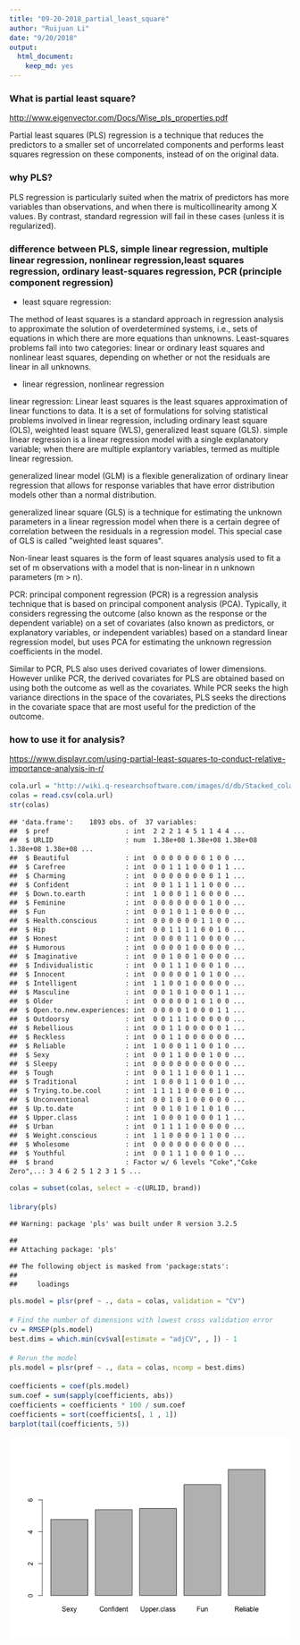 ```yaml
---
title: "09-20-2018_partial_least_square"
author: "Ruijuan Li"
date: "9/20/2018"
output: 
  html_document: 
    keep_md: yes
---
```


### What is partial least square? 

http://www.eigenvector.com/Docs/Wise_pls_properties.pdf 

Partial least squares (PLS) regression is a technique that reduces the predictors to a smaller set of uncorrelated components and performs least squares regression on these components, instead of on the original data. 

### why PLS? 

PLS regression is particularly suited when the matrix of predictors has more variables than observations, and when there is multicollinearity among X values. By contrast, standard regression will fail in these cases (unless it is regularized).

### difference between PLS, simple linear regression, multiple linear regression, nonlinear regression,least squares regression, ordinary least-squares regression, PCR (principle component regression)  

* least square regression: 

The method of least squares is a standard approach in regression analysis to approximate the solution of overdetermined systems, i.e., sets of equations in which there are more equations than unknowns. Least-squares problems fall into two categories: linear or ordinary least squares and nonlinear least squares, depending on whether or not the residuals are linear in all unknowns. 

* linear regression, nonlinear regression

linear regression: Linear least squares is the least squares approximation of linear functions to data. It is a set of formulations for solving statistical problems involved in linear regression, including ordinary least square (OLS), weighted least square (WLS), generalized least square (GLS). simple linear regression is a linear regression model with a single explanatory variable; when there are multiple explantory variables, termed as multiple linear regression. 

generalized linear model (GLM) is a flexible generalization of ordinary linear regression that allows for response variables that have error distribution models other than a normal distribution. 

generalized linear square (GLS) is a technique for estimating the unknown parameters in a linear regression model when there is a certain degree of correlation between the residuals in a regression model. This special case of GLS is called "weighted least squares". 

Non-linear least squares is the form of least squares analysis used to fit a set of m observations with a model that is non-linear in n unknown parameters (m > n). 

PCR: principal component regression (PCR) is a regression analysis technique that is based on principal component analysis (PCA). Typically, it considers regressing the outcome (also known as the response or the dependent variable) on a set of covariates (also known as predictors, or explanatory variables, or independent variables) based on a standard linear regression model, but uses PCA for estimating the unknown regression coefficients in the model. 

Similar to PCR, PLS also uses derived covariates of lower dimensions. However unlike PCR, the derived covariates for PLS are obtained based on using both the outcome as well as the covariates. While PCR seeks the high variance directions in the space of the covariates, PLS seeks the directions in the covariate space that are most useful for the prediction of the outcome.

### how to use it for analysis? 

https://www.displayr.com/using-partial-least-squares-to-conduct-relative-importance-analysis-in-r/

```r
cola.url = "http://wiki.q-researchsoftware.com/images/d/db/Stacked_colas.csv"
colas = read.csv(cola.url)
str(colas)
```

```
## 'data.frame':	1893 obs. of  37 variables:
##  $ pref                   : int  2 2 2 1 4 5 1 1 4 4 ...
##  $ URLID                  : num  1.38e+08 1.38e+08 1.38e+08 1.38e+08 1.38e+08 ...
##  $ Beautiful              : int  0 0 0 0 0 0 0 1 0 0 ...
##  $ Carefree               : int  0 0 1 1 1 0 0 0 1 1 ...
##  $ Charming               : int  0 0 0 0 0 0 0 0 1 1 ...
##  $ Confident              : int  0 0 1 1 1 1 1 0 0 0 ...
##  $ Down.to.earth          : int  1 0 0 0 1 1 0 0 0 0 ...
##  $ Feminine               : int  0 0 0 0 0 0 0 1 0 0 ...
##  $ Fun                    : int  0 0 1 0 1 1 0 0 0 0 ...
##  $ Health.conscious       : int  0 0 0 0 0 0 1 1 0 0 ...
##  $ Hip                    : int  0 0 1 1 1 1 0 0 1 0 ...
##  $ Honest                 : int  0 0 0 0 1 1 0 0 0 0 ...
##  $ Humorous               : int  0 0 0 0 1 0 0 0 0 0 ...
##  $ Imaginative            : int  0 0 1 0 0 1 0 0 0 0 ...
##  $ Individualistic        : int  0 0 1 1 1 0 0 0 1 0 ...
##  $ Innocent               : int  0 0 0 0 0 1 0 1 0 0 ...
##  $ Intelligent            : int  1 1 0 0 1 0 0 0 0 0 ...
##  $ Masculine              : int  0 0 1 0 1 0 0 0 1 1 ...
##  $ Older                  : int  0 0 0 0 0 1 0 1 0 0 ...
##  $ Open.to.new.experiences: int  0 0 0 0 1 0 0 0 1 1 ...
##  $ Outdoorsy              : int  0 0 1 1 1 0 0 0 0 0 ...
##  $ Rebellious             : int  0 0 1 1 0 0 0 0 0 1 ...
##  $ Reckless               : int  0 0 1 1 0 0 0 0 0 0 ...
##  $ Reliable               : int  1 0 0 0 1 1 0 0 1 0 ...
##  $ Sexy                   : int  0 0 1 1 0 0 0 1 0 0 ...
##  $ Sleepy                 : int  0 0 0 0 0 0 0 0 0 0 ...
##  $ Tough                  : int  0 0 1 1 1 0 0 0 1 1 ...
##  $ Traditional            : int  1 0 0 0 1 1 0 0 1 0 ...
##  $ Trying.to.be.cool      : int  1 1 1 1 0 0 0 0 1 0 ...
##  $ Unconventional         : int  0 0 1 0 1 0 0 0 0 0 ...
##  $ Up.to.date             : int  0 0 1 0 1 0 1 0 1 0 ...
##  $ Upper.class            : int  1 0 0 0 1 0 0 0 1 1 ...
##  $ Urban                  : int  0 1 1 1 1 0 0 0 0 0 ...
##  $ Weight.conscious       : int  1 1 0 0 0 0 1 1 0 0 ...
##  $ Wholesome              : int  0 0 0 0 0 0 0 0 0 0 ...
##  $ Youthful               : int  0 0 1 1 1 0 0 0 1 0 ...
##  $ brand                  : Factor w/ 6 levels "Coke","Coke Zero",..: 3 4 6 2 5 1 2 3 1 5 ...
```

```r
colas = subset(colas, select = -c(URLID, brand))
 
library(pls)
```

```
## Warning: package 'pls' was built under R version 3.2.5
```

```
## 
## Attaching package: 'pls'
```

```
## The following object is masked from 'package:stats':
## 
##     loadings
```

```r
pls.model = plsr(pref ~ ., data = colas, validation = "CV")
 
# Find the number of dimensions with lowest cross validation error
cv = RMSEP(pls.model)
best.dims = which.min(cv$val[estimate = "adjCV", , ]) - 1
 
# Rerun the model
pls.model = plsr(pref ~ ., data = colas, ncomp = best.dims)

coefficients = coef(pls.model)
sum.coef = sum(sapply(coefficients, abs))
coefficients = coefficients * 100 / sum.coef
coefficients = sort(coefficients[, 1 , 1])
barplot(tail(coefficients, 5)) 
```

![](partial_least_square_files/figure-html/unnamed-chunk-1-1.png)<!-- -->

